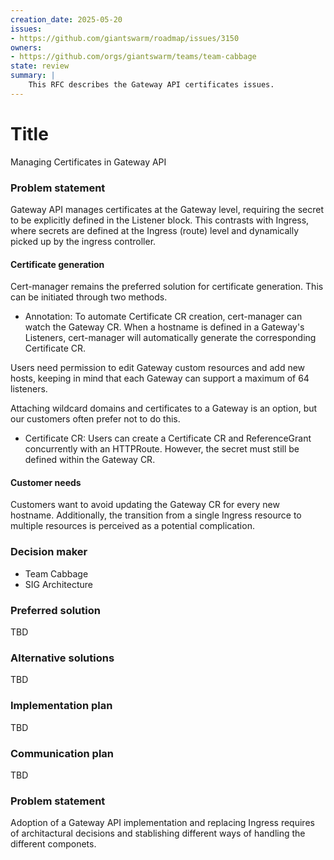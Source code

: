 ```yaml
---
creation_date: 2025-05-20
issues:
- https://github.com/giantswarm/roadmap/issues/3150
owners:
- https://github.com/orgs/giantswarm/teams/team-cabbage
state: review
summary: |
    This RFC describes the Gateway API certificates issues.
---
```


# Title
<!-- Provide a concise and descriptive title for the RFC. -->
Managing Certificates in Gateway API

### Problem statement
Gateway API manages certificates at the Gateway level, requiring the secret to be explicitly defined in the Listener block. This contrasts with Ingress, where secrets are defined at the Ingress (route) level and dynamically picked up by the ingress controller.

#### Certificate generation
Cert-manager remains the preferred solution for certificate generation. This can be initiated through two methods.

- Annotation:
To automate Certificate CR creation, cert-manager can watch the Gateway CR. When a hostname is defined in a Gateway's Listeners, cert-manager will automatically generate the corresponding Certificate CR.

Users need permission to edit Gateway custom resources and add new hosts, keeping in mind that each Gateway can support a maximum of 64 listeners.

Attaching wildcard domains and certificates to a Gateway is an option, but our customers often prefer not to do this.

- Certificate CR:
Users can create a Certificate CR and ReferenceGrant concurrently with an HTTPRoute. However, the secret must still be defined within the Gateway CR.

#### Customer needs
Customers want to avoid updating the Gateway CR for every new hostname. Additionally, the transition from a single Ingress resource to multiple resources is perceived as a potential complication.

### Decision maker
- Team Cabbage
- SIG Architecture

### Preferred solution
TBD

### Alternative solutions
TBD

### Implementation plan
TBD

### Communication plan
TBD




### Problem statement
<!-- Explain the issue or challenge that needs to be addressed. This should include background information and context to help stakeholders understand why this decision is important. -->
Adoption of a Gateway API implementation and replacing Ingress requires of architactural decisions and stablishing different ways of handling the different componets.
